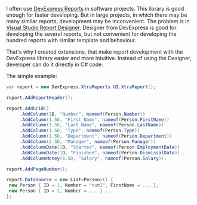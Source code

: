 I often use [DevExpress Reports](https://www.devexpress.com/subscriptions/reporting/) in software projects. This library is good enough for faster developing. But in large projects, in which there may be many similar reports, development may be inconvenient. The problem is in [Visual Studio Report Designer](https://docs.devexpress.com/XtraReports/4256/visual-studio-report-designer). Designer from DevExpress is good for developing the several reports, but not convenient for developing the hundred reports with similar template and behaviour.

That's why I created extensions, that make report development with the DevExpress library easier and more intuitive. Instead of using the Designer, developer can do it directly in C# code.

The simple example:

 ```csharp
var report = new DevExpress.XtraReports.UI.XtraReport();

report.AddReportHeader();

report.AddGrid()
      .AddColumn(1D, "Number", nameof(Person.Number))
      .AddColumn(1.5D, "First Name", nameof(Person.FirstName))
      .AddColumn(1.5D, "Last Name", nameof(Person.LastName))
      .AddColumn(1.5D, "Type", nameof(Person.Type))
      .AddColumn(1.5D, "Department", nameof(Person.Department))
      .AddColumn(2.5D, "Manager", nameof(Person.Manager))
      .AddColumnDate(1D, "Started", nameof(Person.EmploymentDate))
      .AddColumnDate(1D, "Finished", nameof(Person.DismissalDate))
      .AddColumnMoney(1.5D, "Salary", nameof(Person.Salary));

report.AddPageNumber();

report.DataSource = new List<Person>() { 
  new Person { ID = 1, Number = "num1", FirstName = ... },
  new Person { ID = 2, Number = ... } ... 
};
```

